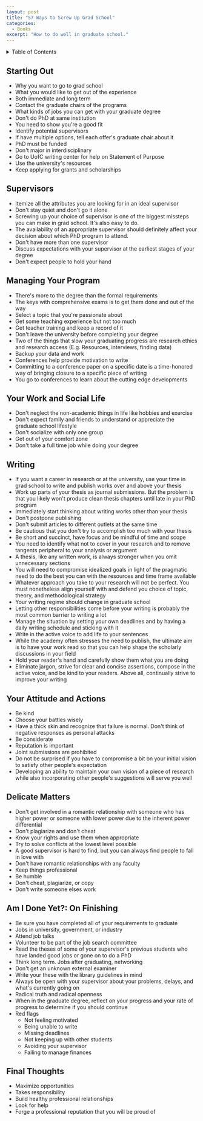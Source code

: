 ```yaml
---
layout: post
title: "57 Ways to Screw Up Grad School"
categories:
  - Books
excerpt: "How to do well in graduate school."
---
```


<details>
<summary>Table of Contents</summary>
<div markdown="1">

- [Starting Out](#starting-out)
- [Supervisors](#supervisors)
- [Managing Your Program](#managing-your-program)
- [Your Work and Social Life](#your-work-and-social-life)
- [Writing](#writing)
- [Your Attitude and Actions](#your-attitude-and-actions)
- [Delicate Matters](#delicate-matters)
- [Am I Done Yet?: On Finishing](#am-i-done-yet-on-finishing)
- [Final Thoughts](#final-thoughts)

</div>
</details>

## Starting Out

- Why you want to go to grad school
- What you would like to get out of the experience
- Both immediate and long term
- Contact the graduate chairs of the programs
- What kinds of jobs you can get with your graduate degree
- Don't do PhD at same institution
- You need to show you're a good fit
- Identify potential supervisors
- If have multiple options, tell each offer's graduate chair about it
- PhD must be funded
- Don't major in interdisciplinary
- Go to UofC writing center for help on Statement of Purpose
- Use the university's resources
- Keep applying for grants and scholarships

## Supervisors

- Itemize all the attributes you are looking for in an ideal supervisor
- Don't stay quiet and don't go it alone
- Screwing up your choice of supervisor is one of the biggest missteps you can make in grad school. It's also easy to do.
- The availability of an appropriate supervisor should definitely affect your decision about which PhD program to attend.
- Don't have more than one supervisor
- Discuss expectations with your supervisor at the earliest stages of your degree
- Don't expect people to hold your hand

## Managing Your Program

- There's more to the degree than the formal requirements
- The keys with comprehensive exams is to get them done and out of the way
- Select a topic that you're passionate about
- Get some teaching experience but not too much
- Get teacher training and keep a record of it
- Don't leave the university before completing your degree
- Two of the things that slow your graduating progress are research ethics and research access (E.g. Resources, interviews, finding data)
- Backup your data and work
- Conferences help provide motivation to write
- Committing to a conference paper on a specific date is a time-honored way of bringing closure to a specific piece of writing
- You go to conferences to learn about the cutting edge developments

## Your Work and Social Life

- Don't neglect the non-academic things in life like hobbies and exercise
- Don't expect family and friends to understand or appreciate the graduate school lifestyle
- Don't socialize with only one group
- Get out of your comfort zone
- Don't take a full time job while doing your degree

## Writing

- If you want a career in research or at the university, use your time in grad school to write and publish works over and above your thesis
- Work up parts of your thesis as journal submissions. But the problem is that you likely won't produce clean thesis chapters until late in your PhD program
- Immediately start thinking about writing works other than your thesis
- Don't postpone publishing
- Don't submit articles to different outlets at the same time
- Be cautious that you don't try to accomplish too much with your thesis
- Be short and succinct, have focus and be mindful of time and scope
- You need to identify what not to cover in your research and to remove tangents peripheral to your analysis or argument
- A thesis, like any written work, is always stronger when you omit unnecessary sections
- You will need to compromise idealized goals in light of the pragmatic need to do the best you can with the resources and time frame available
- Whatever approach you take to your research will not be perfect. You must nonetheless align yourself with and defend you choice of topic, theory, and methodological strategy
- Your writing regime should change in graduate school
- Letting other responsibilities come before your writing is probably the most common barrier to writing a lot
- Manage the situation by setting your own deadlines and by having a daily writing schedule and sticking with it
- Write in the active voice to add life to your sentences
- While the academy often stresses the need to publish, the ultimate aim is to have your work read so that you can help shape the scholarly discussions in your field
- Hold your reader's hand and carefully show them what you are doing
- Eliminate jargon, strive for clear and concise assertions, compose in the active voice, and be kind to your readers. Above all, continually strive to improve your writing

## Your Attitude and Actions

- Be kind
- Choose your battles wisely
- Have a thick skin and recognize that failure is normal. Don't think of negative responses as personal attacks
- Be considerate
- Reputation is important
- Joint submissions are prohibited
- Do not be surprised if you have to compromise a bit on your initial vision to satisfy other people's expectation
- Developing an ability to maintain your own vision of a piece of research while also incorporating other people's suggestions will serve you well

## Delicate Matters

- Don't get involved in a romantic relationship with someone who has higher power or someone with lower power due to the inherent power differential
- Don't plagiarize and don't cheat
- Know your rights and use them when appropriate
- Try to solve conflicts at the lowest level possible
- A good supervisor is hard to find, but you can always find people to fall in love with
- Don't have romantic relationships with any faculty
- Keep things professional
- Be humble
- Don't cheat, plagiarize, or copy
- Don't write someone elses work

## Am I Done Yet?: On Finishing

- Be sure you have completed all of your requirements to graduate
- Jobs in university, government, or industry
- Attend job talks
- Volunteer to be part of the job search committee
- Read the theses of some of your supervisor's previous students who have landed good jobs or gone on to do a PhD
- Think long term. Jobs after graduating, networking
- Don't get an unknown external examiner
- Write your these with the library guidelines in mind
- Always be open with your supervisor about your problems, delays, and what's currently going on
- Radical truth and radical openness
- When in the graduate degree, reflect on your progress and your rate of progress to determine if you should continue
- Red flags
  - Not feeling motivated
  - Being unable to write
  - Missing deadlines
  - Not keeping up with other students
  - Avoiding your supervisor
  - Failing to manage finances

## Final Thoughts

- Maximize opportunities
- Takes responsibility
- Build healthy professional relationships
- Look for help
- Forge a professional reputation that you will be proud of
